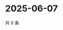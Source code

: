 # 2025-06-07

共 0 条

<!-- BEGIN ZHIHUVIDEO -->
<!-- 最后更新时间 Sat Jun 07 2025 10:37:27 GMT+0800 (China Standard Time) -->

<!-- END ZHIHUVIDEO -->
